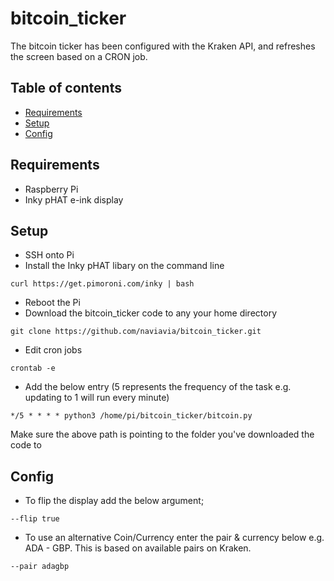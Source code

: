 # bitcoin_ticker
The bitcoin ticker has been configured with the Kraken API, and refreshes the screen based on a CRON job.

## Table of contents
* [Requirements](#requirements)
* [Setup](#setup)
* [Config](#config)


## Requirements
- Raspberry Pi
- Inky pHAT e-ink display

## Setup
- SSH onto Pi
- Install the Inky pHAT libary on the command line
```
curl https://get.pimoroni.com/inky | bash
```
- Reboot the Pi
- Download the bitcoin_ticker code to any your home directory
```
git clone https://github.com/naviavia/bitcoin_ticker.git
```
- Edit cron jobs
```
crontab -e
```
- Add the below entry (5 represents the frequency of the task e.g. updating to 1 will run every minute)
```
*/5 * * * * python3 /home/pi/bitcoin_ticker/bitcoin.py
```
Make sure the above path is pointing to the folder you've downloaded the code to

## Config
- To flip the display add the below argument;

```
--flip true
```

- To use an alternative Coin/Currency enter the pair & currency below e.g. ADA - GBP. This is based on available pairs on Kraken.

```
--pair adagbp
```